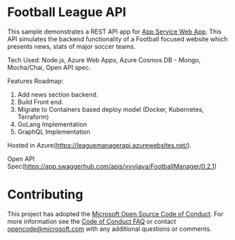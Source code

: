 # Football League API

This sample demonstrates a REST API app for [App Service Web App](https://docs.microsoft.com/azure/app-service-web). This API simulates the backend functionality of a Football focused website which presents news, stats of major soccer teams. 

Tech Used: Node.js, Azure Web Apps, Azure Cosmos DB - Mongo, Mocha/Chai, Open API spec.  

Features Roadmap: 
1. Add news section backend. 
2. Build Front end. 
3. Migrate to Containers based deploy model (Docker, Kubernetes, Terraform)  
4. GoLang Implementation 
5. GraphQL Implementation 

Hosted in Azure(https://leaguemanagerapi.azurewebsites.net/).

Open API Spec(https://app.swaggerhub.com/apis/vvvijaya/FootballManager/0.2.1)

# Contributing

This project has adopted the [Microsoft Open Source Code of Conduct](https://opensource.microsoft.com/codeofconduct/). For more information see the [Code of Conduct FAQ](https://opensource.microsoft.com/codeofconduct/faq/) or contact [opencode@microsoft.com](mailto:opencode@microsoft.com) with any additional questions or comments.
